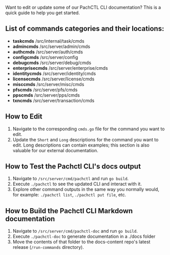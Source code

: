 Want to edit or update some of our PachCTL CLI documentation? This is a quick guide to help you get started.

## List of commands categories and their locations:

- **taskcmds** /src/internal/task/cmds
- **admincmds** /src/server/admin/cmds
- **authcmds** /src/server/auth/cmds
- **configcmds** /src/server/config
- **debugcmds** /src/server/debug/cmds
- **enterprisecmds** /src/server/enterprise/cmds
- **identitycmds** /src/server/identity/cmds
- **licensecmds** /src/server/license/cmds
- **misccmds** /src/server/misc/cmds
- **pfscmds** /src/server/pfs/cmds
- **ppscmds** /src/server/pps/cmds
- **txncmds** /src/server/transaction/cmds

<!-- You can find quicklinks to these from /cmd/cmd.go in the import list. -->

## How to Edit 

1. Navigate to the corresponding `cmds.go` file for the command you want to edit.
2. Update the `Short` and `Long` descriptions for the command you want to edit.  Long descriptions can contain examples; this section is also valuable for our external documentation. 

<!-- Not sure where something lives? Find it in our [documentation](https://docs.pachyderm.com/latest/run-commands) and then search the repo for a matching short description. -->

## How to Test the Pachctl CLI's docs output

1. Navigate to `/src/server/cmd/pachctl` and run `go build`. 
2. Execute `./pachctl` to see the updated CLI and interact with it.
3. Explore other command outputs in the same way you normally would, for example: `./pachctl list`, `./pachctl put file`, etc. 

## How to Build the Pachctl CLI Markdown documentation

1. Navigate to `/src/server/cmd/pachctl-doc` and run `go build`. 
2. Execute `./pachctl-doc` to generate documentation in a ./docs folder
3. Move the contents of that folder to the docs-content repo's latest release (`/run-commands` directory).